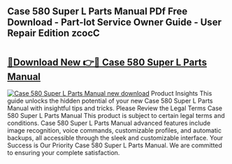 ## Case 580 Super L Parts Manual PDf Free Download - Part-lot Service Owner Guide - User Repair Edition zcocC

# <h2><a href="http://bc42220.oget.top/?id=Case+580+Super+L+Parts+Manual">🔗Download New 👉🔴 Case 580 Super L Parts Manual</a></h2>

[![Case 580 Super L Parts Manual new download](https://i.imgur.com/5g1atiW.png)](http://bc42220.oget.top/?id=Case+580+Super+L+Parts+Manual)
Product Insights This guide unlocks the hidden potential of your new Case 580 Super L Parts Manual with insightful tips and tricks. Please Review the Legal Terms Case 580 Super L Parts Manual This product is subject to certain legal terms and conditions. Case 580 Super L Parts Manual advanced features include image recognition, voice commands, customizable profiles, and automatic backups, all accessible through the sleek and customizable interface. Your Success is Our Priority Case 580 Super L Parts Manual. We are committed to ensuring your complete satisfaction.
